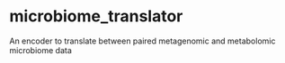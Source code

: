 # microbiome_translator
An encoder to translate between paired metagenomic and metabolomic microbiome data
